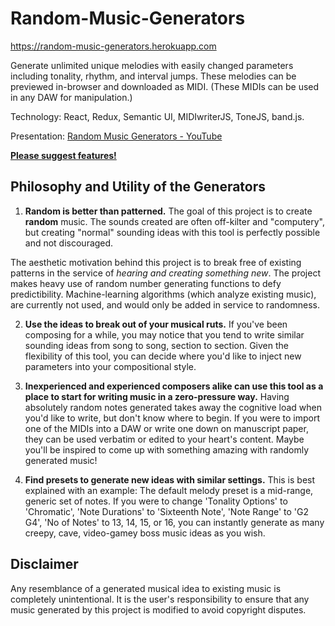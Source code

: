 # Random-Music-Generators

https://random-music-generators.herokuapp.com

Generate unlimited unique melodies with easily changed parameters including tonality, rhythm, and interval jumps. 
These melodies can be previewed in-browser and downloaded as MIDI. (These MIDIs can be used in any DAW for manipulation.)

Technology:	React, Redux, Semantic UI, MIDIwriterJS, ToneJS, band.js. 

Presentation: [Random Music Generators - YouTube](https://www.youtube.com/watch?v=D46ujdZg4o0)

**[Please suggest features!](https://scraggo.github.io/contact/)**

## Philosophy and Utility of the Generators

1. **Random is better than patterned.** The goal of this project is to create **random** music. The sounds created are often off-kilter and "computery", but creating "normal" sounding ideas with this tool is perfectly possible and not discouraged.

The aesthetic motivation behind this project is to break free of existing patterns in the service of *hearing and creating something new*. The project makes heavy use of random number generating functions to defy predictibility. Machine-learning algorithms (which analyze existing music), are currently not used, and would only be added in service to randomness.

2. **Use the ideas to break out of your musical ruts.** If you've been composing for a while, you may notice that you tend to write similar sounding ideas from song to song, section to section. Given the flexibility of this tool, you can decide where you'd like to inject new parameters into your compositional style.

3. **Inexperienced and experienced composers alike can use this tool as a place to start for writing music in a zero-pressure way.** Having absolutely random notes generated takes away the cognitive load when you'd like to write, but don't know where to begin. If you were to import one of the MIDIs into a DAW or write one down on manuscript paper, they can be used verbatim or edited to your heart's content. Maybe you'll be inspired to come up with something amazing with randomly generated music!

4. **Find presets to generate new ideas with similar settings.** This is best explained with an example: The default melody preset is a mid-range, generic set of notes. If you were to change 'Tonality Options' to 'Chromatic', 'Note Durations' to 'Sixteenth Note', 'Note Range' to 'G2 G4', 'No of Notes' to 13, 14, 15, or 16, you can instantly generate as many creepy, cave, video-gamey boss music ideas as you wish.

## Disclaimer

Any resemblance of a generated musical idea to existing music is completely unintentional. It is the user's responsibility to ensure that any music generated by this project is modified to avoid copyright disputes.
